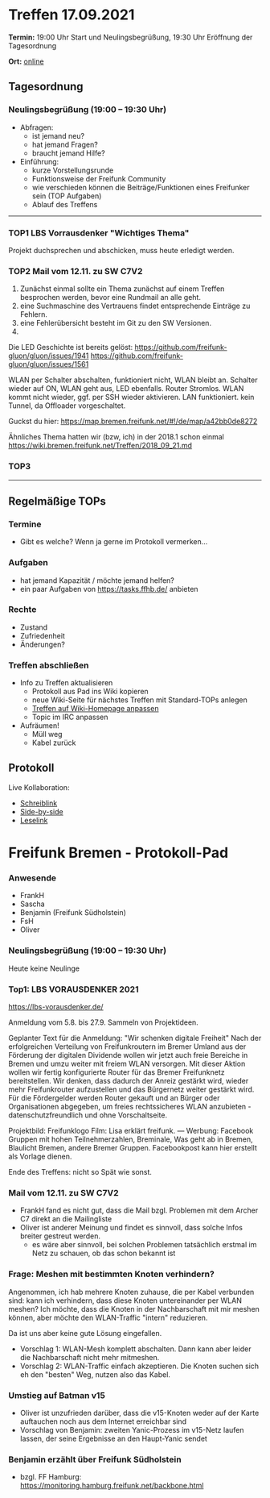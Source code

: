 # Treffen 17.09.2021

**Termin:** 19:00 Uhr Start und Neulingsbegrüßung, 19:30 Uhr Eröffnung der Tagesordnung

**Ort:** [online](https://bremen.freifunk.net/to/videokonf)

## Tagesordnung
### Neulingsbegrüßung (19:00 – 19:30 Uhr)

- Abfragen:
    - ist jemand neu?
    - hat jemand Fragen?
    - braucht jemand Hilfe?
- Einführung:
    - kurze Vorstellungsrunde
    - Funktionsweise der Freifunk Community
    - wie verschieden können die Beiträge/Funktionen eines Freifunker sein (TOP Aufgaben)
    - Ablauf des Treffens

---
### TOP1 LBS Vorrausdenker "Wichtiges Thema"
Projekt duchsprechen und abschicken, muss heute erledigt werden.

### TOP2 Mail vom 12.11. zu SW C7V2
1. Zunächst einmal sollte ein Thema zunächst auf einem Treffen besprochen werden, bevor eine Rundmail an alle geht.
2. eine Suchmaschine des Vertrauens findet entsprechende Einträge zu Fehlern.
3. eine Fehlerübersicht besteht im Git zu den SW Versionen.
4. 
Die LED Geschichte ist bereits gelöst:
https://github.com/freifunk-gluon/gluon/issues/1941
https://github.com/freifunk-gluon/gluon/issues/1561

WLAN per Schalter abschalten, funktioniert nicht, WLAN bleibt an.
Schalter wieder auf ON, WLAN geht aus, LED ebenfalls.
Router Stromlos. WLAN kommt nicht wieder, ggf. per SSH wieder aktivieren.
LAN funktioniert. kein Tunnel, da Offloader vorgeschaltet.

Guckst du hier: https://map.bremen.freifunk.net/#!/de/map/a42bb0de8272

Ähnliches Thema hatten wir (bzw, ich) in der 2018.1 schon einmal https://wiki.bremen.freifunk.net/Treffen/2018_09_21.md




### TOP3

---
## Regelmäßige TOPs

### Termine

- Gibt es welche? Wenn ja gerne im Protokoll vermerken...

### Aufgaben

- hat jemand Kapazität / möchte jemand helfen?
- ein paar Aufgaben von https://tasks.ffhb.de/ anbieten

### Rechte

- Zustand
- Zufriedenheit
- Änderungen?

### Treffen abschließen

- Info zu Treffen aktualisieren
  - Protokoll aus Pad ins Wiki kopieren
  - neue Wiki-Seite für nächstes Treffen mit Standard-TOPs anlegen
  - [Treffen auf Wiki-Homepage anpassen](https://wiki.bremen.freifunk.net/Home)
  - Topic im IRC anpassen
- Aufräumen!
  - Müll weg
  - Kabel zurück

## Protokoll

Live Kollaboration:

* [Schreiblink](https://hackmd.io/AwDgnA7ATArKC0BGGBjAzPALAUzSeARgYgGzxQAmEFFwiKBEKAhkA===?edit)
* [Side-by-side](https://hackmd.io/AwDgnA7ATArKC0BGGBjAzPALAUzSeARgYgGzxQAmEFFwiKBEKAhkA===?both)
* [Leselink](https://hackmd.io/AwDgnA7ATArKC0BGGBjAzPALAUzSeARgYgGzxQAmEFFwiKBEKAhkA===?view)

# Freifunk Bremen - Protokoll-Pad

### Anwesende 
- FrankH
- Sascha
- Benjamin (Freifunk Südholstein)
- FsH
- Oliver




### Neulingsbegrüßung (19:00 – 19:30 Uhr)
Heute keine Neulinge

### Top1:  LBS VORAUSDENKER 2021
https://lbs-vorausdenker.de/

Anmeldung vom 5.8. bis 27.9. Sammeln von Projektideen.

Geplanter Text für die Anmeldung: 
"Wir schenken digitale Freiheit" 
Nach der erfolgreichen Verteilung von Freifunkroutern im Bremer Umland aus der Förderung der digitalen Dividende wollen wir jetzt auch freie Bereiche in Bremen und umzu weiter mit freiem WLAN versorgen. 
Mit dieser Aktion wollen wir fertig konfigurierte Router für das Bremer Freifunknetz bereitstellen. Wir denken, dass dadurch der Anreiz gestärkt wird, wieder mehr Freifunkrouter aufzustellen und das Bürgernetz weiter gestärkt wird. 
Für die Fördergelder werden Router gekauft und an Bürger oder Organisationen abgegeben, um freies rechtssicheres WLAN anzubieten - datenschutzfreundlich und ohne Vorschaltseite.

Projektbild: Freifunklogo Film: Lisa erklärt freifunk. —
Werbung: Facebook Gruppen mit hohen Teilnehmerzahlen, Breminale, Was geht ab in Bremen, Blaulicht Bremen, andere Bremer Gruppen.
Facebookpost kann hier erstellt als Vorlage dienen.

Ende des Treffens: nicht so Spät wie sonst.


### Mail vom 12.11. zu SW C7V2
* FrankH fand es nicht gut, dass die Mail bzgl. Problemen mit dem Archer C7 direkt an die Mailingliste
* Oliver ist anderer Meinung und findet es sinnvoll, dass solche Infos breiter gestreut werden.
    * es wäre aber sinnvoll, bei solchen Problemen tatsächlich erstmal im Netz zu schauen, ob das schon bekannt ist



### Frage: Meshen mit bestimmten Knoten verhindern?
Angenommen, ich hab mehrere Knoten zuhause, die per Kabel verbunden sind: kann ich verhindern, dass diese Knoten untereinander per WLAN meshen? Ich möchte, dass die Knoten in der Nachbarschaft mit mir meshen können, aber möchte den WLAN-Traffic "intern" reduzieren.

Da ist uns aber keine gute Lösung eingefallen.
* Vorschlag 1: WLAN-Mesh komplett abschalten. Dann kann aber leider die Nachbarschaft nicht mehr mitmeshen.
* Vorschlag 2: WLAN-Traffic einfach akzeptieren. Die Knoten suchen sich eh den "besten" Weg, nutzen also das Kabel.


### Umstieg auf Batman v15
* Oliver ist unzufrieden darüber, dass die v15-Knoten weder auf der Karte auftauchen noch aus dem Internet erreichbar sind
* Vorschlag von Benjamin: zweiten Yanic-Prozess im v15-Netz laufen lassen, der seine Ergebnisse an den Haupt-Yanic sendet


### Benjamin erzählt über Freifunk Südholstein

* bzgl. FF Hamburg: https://monitoring.hamburg.freifunk.net/backbone.html